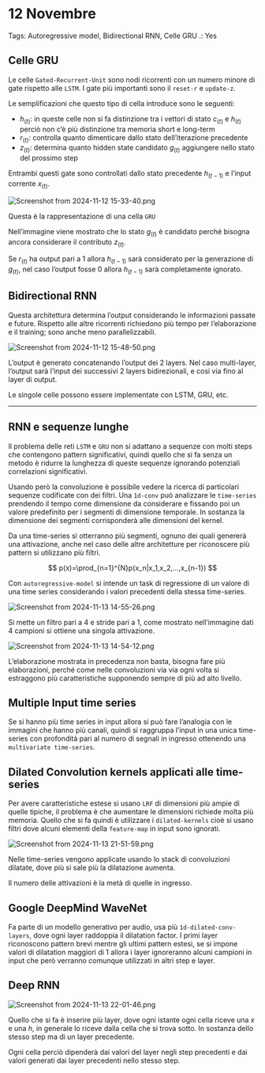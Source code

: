 # 12 Novembre

Tags: Autoregressive model, Bidirectional RNN, Celle GRU
.: Yes

## Celle GRU

Le celle `Gated-Recurrent-Unit` sono nodi ricorrenti con un numero minore di gate rispetto alle `LSTM`. I gate più importanti sono il `reset-r` e `update-z`.

Le semplificazioni che questo tipo di cella introduce sono le seguenti:

- $h_{(t)}$: in queste celle non si fa distinzione tra i vettori di stato $c_{(t)}$ e $h_{(t)}$ perciò non c’è più distinzione tra memoria short e long-term
- $r_{(t)}$: controlla quanto dimenticare dallo stato dell’iterazione precedente
- $z_{(t)}$: determina quanto hidden state candidato $g_{(t)}$ aggiungere nello stato del prossimo step

Entrambi questi gate sono controllati dallo stato precedente $h_{(t-1)}$ e l’input corrente $x_{(t)}$.

![Screenshot from 2024-11-12 15-33-40.png](Screenshot_from_2024-11-12_15-33-40.png)

Questa è la rappresentazione di una cella `GRU`

Nell’immagine viene mostrato che lo stato $g_{(t)}$ è candidato perché bisogna ancora considerare il contributo $z_{(t)}$.

Se $r_{(t)}$ ha output pari a 1 allora $h_{(t-1)}$ sarà considerato per la generazione di $g_{(t)}$, nel caso l’output fosse 0 allora $h_{(t-1)}$ sarà completamente ignorato.

## Bidirectional RNN

Questa architettura determina l’output considerando le informazioni passate e future. Rispetto alle altre ricorrenti richiedono più tempo per l’elaborazione e il training; sono anche meno parallelizzabili.

![Screenshot from 2024-11-12 15-48-50.png](Screenshot_from_2024-11-12_15-48-50.png)

L’output è generato concatenando l’output dei 2 layers. Nel caso multi-layer, l’output sarà l’input dei successivi 2 layers bidirezionali, e cosi via fino al layer di output.

Le singole celle possono essere implementate con LSTM, GRU, etc.

---

## RNN e sequenze lunghe

Il problema delle reti `LSTM` e `GRU` non si adattano a sequenze con molti steps che contengono pattern significativi, quindi quello che si fa senza un metodo è ridurre la lunghezza di queste sequenze ignorando potenziali correlazioni significativi.

Usando però la convoluzione è possibile vedere la ricerca di particolari sequenze codificate con dei filtri. Una `1d-conv` può analizzare le `time-series` prendendo il tempo come dimensione da considerare e fissando poi un valore predefinito per i segmenti di dimensione temporale. In sostanza la dimensione dei segmenti corrisponderà alle dimensioni del kernel.

Da una time-series si otterranno più segmenti, ognuno dei quali genererà una attivazione, anche nel caso delle altre architetture per riconoscere più pattern si utilizzano più filtri.

$$
p(x)=\prod_{n=1}^{N}p(x_n|x_1,x_2,...,x_{n-1})
$$

Con `autoregressive-model` si intende un task di regressione di un valore di una time series considerando i valori precedenti della stessa time-series.

![Screenshot from 2024-11-13 14-55-26.png](Screenshot_from_2024-11-13_14-55-26.png)

Si mette un filtro pari a 4 e stride pari a 1, come mostrato nell’immagine dati 4 campioni si ottiene una singola attivazione.

![Screenshot from 2024-11-13 14-54-12.png](Screenshot_from_2024-11-13_14-54-12.png)

L’elaborazione mostrata in precedenza non basta, bisogna fare più elaborazioni, perché come nelle convoluzioni via via ogni volta si estraggono più caratteristiche supponendo sempre di più ad alto livello.

## Multiple Input time series

Se si hanno più time series in input allora si può fare l’analogia con le immagini che hanno più canali, quindi si raggruppa l’input in una unica time-series con profondità pari al numero di segnali in ingresso ottenendo una `multivariate time-series`.

## Dilated Convolution kernels applicati alle time-series

Per avere caratteristiche estese si usano `LRF` di dimensioni più ampie di quelle tipiche, il problema è che aumentare le dimensioni richiede molta più memoria. Quello che si fa quindi è utilizzare i `dilated-kernels` cioè si usano filtri dove alcuni elementi della `feature-map` in input sono ignorati.

![Screenshot from 2024-11-13 21-51-59.png](Screenshot_from_2024-11-13_21-51-59.png)

Nelle time-series vengono applicate usando lo stack di convoluzioni dilatate, dove più si sale più la dilatazione aumenta.

Il numero delle attivazioni è la metà di quelle in ingresso.

## Google DeepMind WaveNet

Fa parte di un modello generativo per audio, usa più `1d-dilated-conv-layers`, dove ogni layer raddoppia il dilatation factor. I primi layer riconoscono pattern brevi mentre gli ultimi pattern estesi, se si impone valori di dilatation maggiori di 1 allora i layer ignoreranno alcuni campioni in input che però verranno comunque utilizzati in altri step e layer.

## Deep RNN

![Screenshot from 2024-11-13 22-01-46.png](Screenshot_from_2024-11-13_22-01-46.png)

Quello che si fa è inserire più layer, dove ogni istante ogni cella riceve una $x$ e una $h$, in generale lo riceve dalla cella che si trova sotto. In sostanza dello stesso step ma di un layer precedente.

Ogni cella perciò dipenderà dai valori del layer negli step precedenti e dai valori generati dai layer precedenti nello stesso step.
